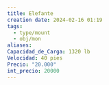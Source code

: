 ```yaml
---
title: Elefante
creation date: 2024-02-16 01:19
tags:
  - type/mount
  - obj/mon
aliases: 
Capacidad_de_Carga: 1320 lb
Velocidad: 40 pies
Precio: "20.000"
int_precio: 20000
---
```


